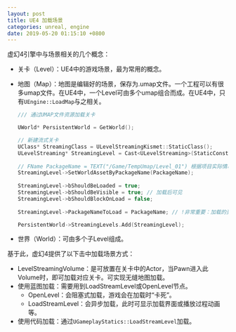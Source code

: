 ```yaml
---
layout: post
title: UE4 加载场景
categories: unreal, engine
date: 2019-05-20 01:15:10 +0800
---
```


虚幻4引擎中与场景相关的几个概念：

- 关卡（Level）：UE4中的游戏场景，最为常用的概念。

- 地图（Map）：地图是编辑好的场景，保存为.umap文件。一个工程可以有很多umap文件。在UE4中，一个Level可由多个umap组合而成。在UE4中，只有`UEngine::LoadMap`与之相关。

  ``` c++
  /// 通过UMAP文件资源加载关卡
  
  UWorld* PersistentWorld = GetWorld();
  
  // 新建流式关卡
  UClass* StreamingClass = ULevelStreamingKismet::StaticClass();
  ULevelStreaming* StreamingLevel = Cast<ULevelStreaming>(StaticConstructObject(StreamingClass, PersistentWorld, NAME_None, RF_Transient, NULL));
   
  // FName PackageName = TEXT("/Game/TempUmap/Level_01") 根据项目实际情况获取并设置PackageName
  StreamingLevel->SetWorldAssetByPackageName(PackageName);
   
  StreamingLevel->bShouldBeLoaded = true;
  StreamingLevel->bShouldBeVisible = true; // 加载后可见
  StreamingLevel->bShouldBlockOnLoad = false;
   
  StreamingLevel->PackageNameToLoad = PackageName; // !非常重要：加载的资源包名称
  
  PersistentWorld->StreamingLevels.Add(StreamingLevel); 
  
  ```

- 世界（World）：可由多个子Level组成。

基于此，虚幻4提供了以下击中加载场景方式：

- LevelStreamingVolume：是可放置在关卡中的Actor，当Pawn进入此Volume时，即可加载对应关卡。可实现无缝地图加载。
- 使用蓝图加载：需要用到LoadStreamLevel或OpenLevel节点。
  - OpenLevel：会阻塞式加载，游戏会在加载时“卡死”。
  - LoadStreamLevel：会异步加载，此时可显示加载界面或播放过程动画等。
- 使用代码加载：通过`UGameplayStatics::LoadStreamLevel`加载。



